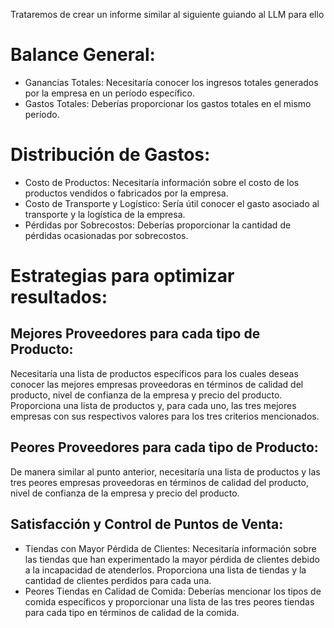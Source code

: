 Trataremos de crear un informe similar al siguiente guiando al LLM para ello 


# Balance General:
- Ganancias Totales: Necesitaría conocer los ingresos totales generados por la empresa en un período específico.
- Gastos Totales: Deberías proporcionar los gastos totales en el mismo período.

# Distribución de Gastos:
 - Costo de Productos: Necesitaría información sobre el costo de los productos vendidos o fabricados por la empresa.
- Costo de Transporte y Logístico: Sería útil conocer el gasto asociado al transporte y la logística de la empresa.
- Pérdidas por Sobrecostos: Deberías proporcionar la cantidad de pérdidas ocasionadas por sobrecostos.


# Estrategias para optimizar resultados:

## Mejores Proveedores para cada tipo de Producto:
Necesitaría una lista de productos específicos para los cuales deseas conocer las mejores empresas proveedoras en términos de calidad del producto, nivel de confianza de la empresa y precio del producto. Proporciona una lista de productos y, para cada uno, las tres mejores empresas con sus respectivos valores para los tres criterios mencionados.

## Peores Proveedores para cada tipo de Producto:
De manera similar al punto anterior, necesitaría una lista de productos y las tres peores empresas proveedoras en términos de calidad del producto, nivel de confianza de la empresa y precio del producto.

## Satisfacción y Control de Puntos de Venta:

- Tiendas con Mayor Pérdida de Clientes: Necesitaría información sobre las tiendas que han experimentado la mayor pérdida de clientes debido a la incapacidad de atenderlos. Proporciona una lista de tiendas y la cantidad de clientes perdidos para cada una.
- Peores Tiendas en Calidad de Comida: Deberías mencionar los tipos de comida específicos y proporcionar una lista de las tres peores tiendas para cada tipo en términos de calidad de la comida.